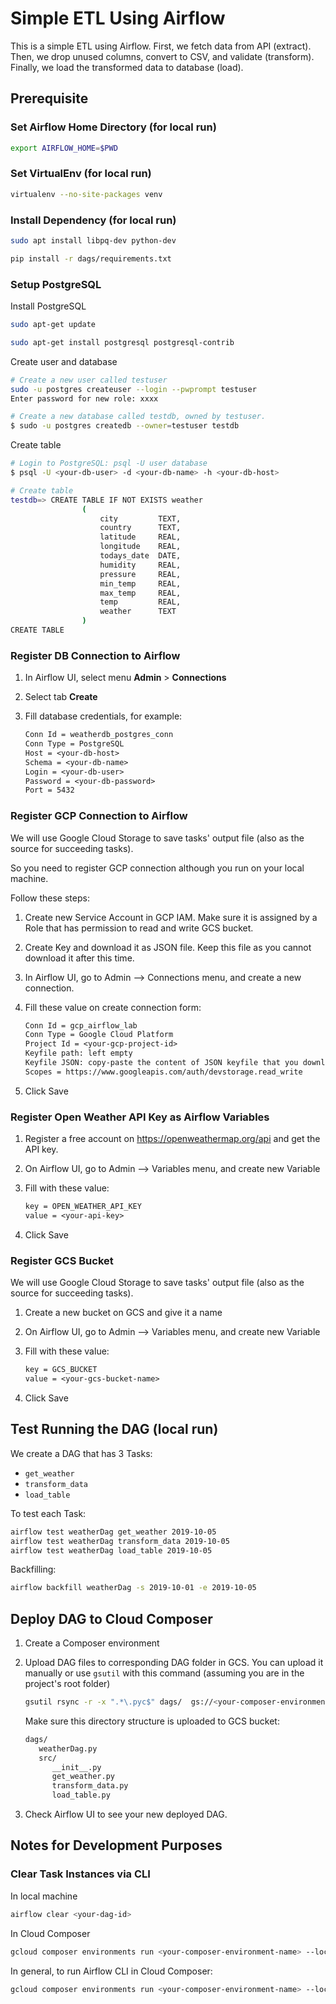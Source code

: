 # Simple ETL Using Airflow

This is a simple ETL using Airflow. First, we fetch data from API (extract). Then, we drop unused columns, convert to CSV, and validate (transform). Finally, we load the transformed data to database (load).

## Prerequisite

### Set Airflow Home Directory (for local run)

``` bash
export AIRFLOW_HOME=$PWD
```

### Set VirtualEnv (for local run)

``` bash
virtualenv --no-site-packages venv
```

### Install Dependency (for local run)

``` bash
sudo apt install libpq-dev python-dev

pip install -r dags/requirements.txt
```

### Setup PostgreSQL

Install PostgreSQL

``` bash
sudo apt-get update

sudo apt-get install postgresql postgresql-contrib
```

Create user and database

``` bash
# Create a new user called testuser
sudo -u postgres createuser --login --pwprompt testuser
Enter password for new role: xxxx

# Create a new database called testdb, owned by testuser.
$ sudo -u postgres createdb --owner=testuser testdb
```

Create table

``` bash
# Login to PostgreSQL: psql -U user database
$ psql -U <your-db-user> -d <your-db-name> -h <your-db-host>

# Create table
testdb=> CREATE TABLE IF NOT EXISTS weather
                (
                    city         TEXT,
                    country      TEXT,
                    latitude     REAL,
                    longitude    REAL,
                    todays_date  DATE,
                    humidity     REAL,
                    pressure     REAL,
                    min_temp     REAL,
                    max_temp     REAL,
                    temp         REAL,
                    weather      TEXT
                )
CREATE TABLE
```

### Register DB Connection to Airflow

1. In Airflow UI, select menu **Admin** > **Connections**
1. Select tab **Create**
1. Fill database credentials, for example:

   

   ``` txt
   Conn Id = weatherdb_postgres_conn
   Conn Type = PostgreSQL
   Host = <your-db-host>
   Schema = <your-db-name>
   Login = <your-db-user>
   Password = <your-db-password>
   Port = 5432
   ```

### Register GCP Connection to Airflow

We will use Google Cloud Storage to save tasks' output file (also as the source for succeeding tasks).

So you need to register GCP connection although you run on your local machine.

Follow these steps:

1. Create new Service Account in GCP IAM. Make sure it is assigned by a Role that has permission to read and write GCS bucket.

1. Create Key and download it as JSON file. Keep this file as you cannot download it after this time.

1. In Airflow UI, go to Admin --> Connections menu, and create a new connection.

1. Fill these value on create connection form:

   ``` txt
   Conn Id = gcp_airflow_lab
   Conn Type = Google Cloud Platform
   Project Id = <your-gcp-project-id>
   Keyfile path: left empty
   Keyfile JSON: copy-paste the content of JSON keyfile that you downloaded before
   Scopes = https://www.googleapis.com/auth/devstorage.read_write  
   ```

1. Click Save

### Register Open Weather API Key as Airflow Variables

1. Register a free account on https://openweathermap.org/api and get the API key.

1. On Airflow UI, go to Admin --> Variables menu, and create new Variable

1. Fill with these value:

   ```txt
   key = OPEN_WEATHER_API_KEY
   value = <your-api-key>
   ```

1. Click Save

### Register GCS Bucket

We will use Google Cloud Storage to save tasks' output file (also as the source for succeeding tasks).

1. Create a new bucket on GCS and give it a name

1. On Airflow UI, go to Admin --> Variables menu, and create new Variable

1. Fill with these value:

   ```txt
   key = GCS_BUCKET
   value = <your-gcs-bucket-name>
   ```

1. Click Save

## Test Running the DAG (local run)

We create a DAG that has 3 Tasks:

* `get_weather` 
* `transform_data` 
* `load_table` 

To test each Task:

``` bash
airflow test weatherDag get_weather 2019-10-05
airflow test weatherDag transform_data 2019-10-05
airflow test weatherDag load_table 2019-10-05
```

Backfilling:

``` bash
airflow backfill weatherDag -s 2019-10-01 -e 2019-10-05
```

## Deploy DAG to Cloud Composer

1. Create a Composer environment

1. Upload DAG files to corresponding DAG folder in GCS. You can upload it manually or use `gsutil` with this command (assuming you are in the project's root folder)

   ```bash
   gsutil rsync -r -x ".*\.pyc$" dags/  gs://<your-composer-environment-bucket>/dags
   ```

   Make sure this directory structure is uploaded to GCS bucket:

   ```txt
   dags/
      weatherDag.py
      src/
         __init__.py
         get_weather.py
         transform_data.py
         load_table.py
   ```

1. Check Airflow UI to see your new deployed DAG.

## Notes for Development Purposes

### Clear Task Instances via CLI

In local machine

``` bash
airflow clear <your-dag-id>
```

In Cloud Composer

```bash
gcloud composer environments run <your-composer-environment-name> --location=<your-composer-environment-location> clear -- <your-dag-id> -c
```

In general, to run Airflow CLI in Cloud Composer:

```bash
gcloud composer environments run <your-composer-environment-name> --location=<your-composer-environment-location> <airflow-subcommand> -- <parameters-and-options>
```
